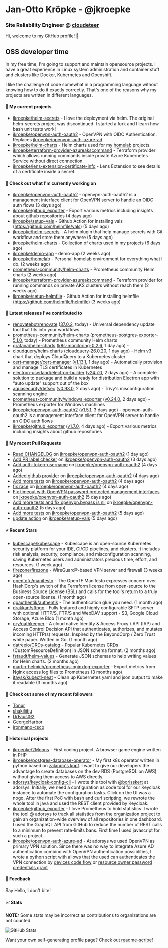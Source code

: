 # Jan-Otto Kröpke - @jkroepke
### Site Reliability Engineer @ [cloudeteer](https://cloudeteer.de/)

Hi, welcome to my GitHub profile! 👋

## OSS developer time
In my free time, I'm going to support and maintain opensource projects. I have a great experience in Linux system administration and container stuff and clusters like Docker, Kubernetes and Openshift.

I like the challenge of code somewhat in a programming language without knowing how to do it exactly correctly. That's one of the reasons why my projects are written in different languages.

#### 🌱 My current projects
- [jkroepke/helm-secrets](https://github.com/jkroepke/helm-secrets) - I love the deployment via helm. The original helm-secrets project was discontinued. I started a fork and I learn how bash unit tests work!
- [jkroepke/openvpn-auth-oauth2](https://github.com/jkroepke/openvpn-auth-oauth2) - OpenVPN with OIDC Authentication. Replaces  [jkroepke/openvpn-auth-azure-ad](https://github.com/jkroepke/openvpn-auth-azure-ad) 
- [jkroepke/helm-charts](https://github.com/jkroepke/helm-charts) - Helm charts used for my [homelab](https://github.com/jkroepke/homelab) projects.
- [jkroepke/terraform-provider-azureakscommand](https://github.com/jkroepke/terraform-provider-azureakscommand) - Terraform provider which allows running commands inside private Azure Kubernetes Service without direct connection.
- [jkroepke/lens-extension-certificate-info](https://github.com/jkroepke/lens-extension-certificate-info) - Lens Extension to see details of a certificate inside a secret.

#### 👷 Check out what I'm currently working on

- [jkroepke/openvpn-auth-oauth2](https://github.com/jkroepke/openvpn-auth-oauth2) - openvpn-auth-oauth2 is a management interface client for OpenVPN server to handle an OIDC auth flows (3 days ago)
- [jkroepke/github_exporter](https://github.com/jkroepke/github_exporter) - Export various metrics including insights about github repositories (4 days ago)
- [jkroepke/setup-vals](https://github.com/jkroepke/setup-vals) - Github Action for installing vals (https://github.com/helmfile/vals) (5 days ago)
- [jkroepke/helm-secrets](https://github.com/jkroepke/helm-secrets) - A helm plugin that help manage secrets with Git workflow and store them anywhere (5 days ago)
- [jkroepke/helm-charts](https://github.com/jkroepke/helm-charts) - Collection of charts used in my projects (6 days ago)
- [jkroepke/demo-app](https://github.com/jkroepke/demo-app) - demo-app (2 weeks ago)
- [jkroepke/homelab](https://github.com/jkroepke/homelab) - Personal homelab environment for everything what I do. (2 weeks ago)
- [prometheus-community/helm-charts](https://github.com/prometheus-community/helm-charts) - Prometheus community Helm charts (2 weeks ago)
- [jkroepke/terraform-provider-azureakscommand](https://github.com/jkroepke/terraform-provider-azureakscommand) - Terraform provider for running commands on private AKS clusters without reach them (2 weeks ago)
- [jkroepke/setup-helmfile](https://github.com/jkroepke/setup-helmfile) - Github Action for installing helmfile (https://github.com/helmfile/helmfile) (3 weeks ago)

#### 🔭 Latest releases I've contributed to

- [renovatebot/renovate](https://github.com/renovatebot/renovate) ([37.0.2](https://github.com/renovatebot/renovate/releases/tag/37.0.2), today) - Universal dependency update tool that fits into your workflows.
- [prometheus-community/helm-charts](https://github.com/prometheus-community/helm-charts) ([prometheus-postgres-exporter-5.1.0](https://github.com/prometheus-community/helm-charts/releases/tag/prometheus-postgres-exporter-5.1.0), today) - Prometheus community Helm charts
- [grafana/helm-charts](https://github.com/grafana/helm-charts) ([k8s-monitoring-0.2.6](https://github.com/grafana/helm-charts/releases/tag/k8s-monitoring-0.2.6), 1 day ago) - 
- [cloudquery/helm-charts](https://github.com/cloudquery/helm-charts) ([cloudquery-26.0.20](https://github.com/cloudquery/helm-charts/releases/tag/cloudquery-26.0.20), 1 day ago) - Helm v3 chart that deploys CloudQuery to a Kubernetes cluster
- [cert-manager/cert-manager](https://github.com/cert-manager/cert-manager) ([v1.13.1](https://github.com/cert-manager/cert-manager/releases/tag/v1.13.1), 1 day ago) - Automatically provision and manage TLS certificates in Kubernetes
- [electron-userland/electron-builder](https://github.com/electron-userland/electron-builder) ([v24.7.0](https://github.com/electron-userland/electron-builder/releases/tag/v24.7.0), 2 days ago) - A complete solution to package and build a ready for distribution Electron app with “auto update” support out of the box
- [aquasecurity/defsec](https://github.com/aquasecurity/defsec) ([v0.93.0](https://github.com/aquasecurity/defsec/releases/tag/v0.93.0), 2 days ago) - Trivy&#39;s misconfiguration scanning engine
- [prometheus-community/windows_exporter](https://github.com/prometheus-community/windows_exporter) ([v0.24.0](https://github.com/prometheus-community/windows_exporter/releases/tag/v0.24.0), 2 days ago) - Prometheus exporter for Windows machines
- [jkroepke/openvpn-auth-oauth2](https://github.com/jkroepke/openvpn-auth-oauth2) ([v1.5.1](https://github.com/jkroepke/openvpn-auth-oauth2/releases/tag/v1.5.1), 3 days ago) - openvpn-auth-oauth2 is a management interface client for OpenVPN server to handle an OIDC auth flows
- [jkroepke/github_exporter](https://github.com/jkroepke/github_exporter) ([v1.7.0](https://github.com/jkroepke/github_exporter/releases/tag/v1.7.0), 4 days ago) - Export various metrics including insights about github repositories

#### 🔨 My recent Pull Requests

- [Read CHANGELOG](https://github.com/jkroepke/openvpn-auth-oauth2/pull/33) on [jkroepke/openvpn-auth-oauth2](https://github.com/jkroepke/openvpn-auth-oauth2) (1 day ago)
- [Add PR label checker](https://github.com/jkroepke/openvpn-auth-oauth2/pull/32) on [jkroepke/openvpn-auth-oauth2](https://github.com/jkroepke/openvpn-auth-oauth2) (3 days ago)
- [Add auth-token-username](https://github.com/jkroepke/openvpn-auth-oauth2/pull/30) on [jkroepke/openvpn-auth-oauth2](https://github.com/jkroepke/openvpn-auth-oauth2) (4 days ago)
- [Added github provider](https://github.com/jkroepke/openvpn-auth-oauth2/pull/28) on [jkroepke/openvpn-auth-oauth2](https://github.com/jkroepke/openvpn-auth-oauth2) (4 days ago)
- [Add more tests](https://github.com/jkroepke/openvpn-auth-oauth2/pull/27) on [jkroepke/openvpn-auth-oauth2](https://github.com/jkroepke/openvpn-auth-oauth2) (4 days ago)
- [fix race](https://github.com/jkroepke/openvpn-auth-oauth2/pull/26) on [jkroepke/openvpn-auth-oauth2](https://github.com/jkroepke/openvpn-auth-oauth2) (4 days ago)
- [Fix timeout with OpenVPN password protected management interfaces](https://github.com/jkroepke/openvpn-auth-oauth2/pull/25) on [jkroepke/openvpn-auth-oauth2](https://github.com/jkroepke/openvpn-auth-oauth2) (5 days ago)
- [Add more tests and fix openvpn.bypass is nil](https://github.com/jkroepke/openvpn-auth-oauth2/pull/24) on [jkroepke/openvpn-auth-oauth2](https://github.com/jkroepke/openvpn-auth-oauth2) (5 days ago)
- [Add more tests](https://github.com/jkroepke/openvpn-auth-oauth2/pull/22) on [jkroepke/openvpn-auth-oauth2](https://github.com/jkroepke/openvpn-auth-oauth2) (5 days ago)
- [update action](https://github.com/jkroepke/setup-vals/pull/61) on [jkroepke/setup-vals](https://github.com/jkroepke/setup-vals) (5 days ago)

#### ⭐ Recent Stars

- [kubescape/kubescape](https://github.com/kubescape/kubescape) - Kubescape is an open-source Kubernetes security platform for your IDE, CI/CD pipelines, and clusters. It includes risk analysis, security, compliance, and misconfiguration scanning, saving Kubernetes users and administrators precious time, effort, and resources. (1 week ago)
- [firezone/firezone](https://github.com/firezone/firezone) - WireGuard®-based VPN server and firewall (3 weeks ago)
- [opentofu/manifesto](https://github.com/opentofu/manifesto) - The OpenTF Manifesto expresses concern over HashiCorp&#39;s switch of the Terraform license from open-source to the Business Source License (BSL) and calls for the tool&#39;s return to a truly open-source license. (1 month ago)
- [goauthentik/authentik](https://github.com/goauthentik/authentik) - The authentication glue you need. (1 month ago)
- [drakkan/sftpgo](https://github.com/drakkan/sftpgo) - Fully featured and highly configurable SFTP server with optional HTTP/S, FTP/S and WebDAV support - S3, Google Cloud Storage, Azure Blob (1 month ago)
- [ory/oathkeeper](https://github.com/ory/oathkeeper) - A cloud native Identity &amp; Access Proxy / API (IAP) and Access Control Decision API that authenticates, authorizes, and mutates incoming HTTP(s) requests. Inspired by the BeyondCorp / Zero Trust white paper. Written in Go. (1 month ago)
- [datreeio/CRDs-catalog](https://github.com/datreeio/CRDs-catalog) - Popular Kubernetes CRDs (CustomResourceDefinition) in JSON schema format. (2 months ago)
- [fstaudt/helm-values](https://github.com/fstaudt/helm-values) - Generate JSON schemas to help writing values for Helm charts. (2 months ago)
- [martin-helmich/prometheus-nginxlog-exporter](https://github.com/martin-helmich/prometheus-nginxlog-exporter) - Export metrics from Nginx access log files to Prometheus (3 months ago)
- [itaysk/kubectl-neat](https://github.com/itaysk/kubectl-neat) - Clean up Kubernetes yaml and json output to make it readable (3 months ago)

#### 👯 Check out some of my recent followers

- [Tonur](https://github.com/Tonur)
- [shakiliitju](https://github.com/shakiliitju)
- [DrFaust92](https://github.com/DrFaust92)
- [GeorgeHarbor](https://github.com/GeorgeHarbor)
- [ironmano-csco](https://github.com/ironmano-csco)

#### 📜 Historical projects
- [jkroepke/2Moons](https://github.com/jkroepke/2Moons) - First coding project. A browser game engine written in PHP
- [jkroepke/postgres-database-operator](https://github.com/jkroepke/postgres-database-operator) - My first k8s operator written in python based on [zalando's kopf](https://github.com/zalando-incubator/kopf). I want to give our developers the advantage to create databases on the dev RDS (PostgreSQL on AWS) without giving them access to AWS directly.
- [adorsys/keycloak-config-cli](https://github.com/adorsys/keycloak-config-cli) - I wrote this tool with [@borisskert](https://github.com/borisskert) at adorsys. Initially, we need a configuration as code tool for our Keycloak instance to automate the configuration tasks. Click on the UI was a nogo. After the first PoC with bash and curl scripting, we rewrote the whole tool in java and used the REST client provided by Keycloak.
- [jkroepke/github_exporter](https://github.com/jkroepke/github_exporter) - I love Prometheus to hold statistics. I wrote the tool @ adorsys to track all statistics from the organization project to gain an organization-wide overview of all repositories in one dashboard. I used the GraphQL API from GitHub to reduce the number of REST calls to a minimum to prevent rate-limits bans. First time I used javascript for such a project.
- [jkroepke/openvpn-auth-azure-ad](https://github.com/jkroepke/openvpn-auth-azure-ad) - At adorsys we used OpenVPN as primary VPN solution. Since there was no way to integrate Azure AD authentication combind with OpenVPN authentication possiblities, I wrote a python script with allows that the used can authenticates the VPN connection by [devices code flow](https://docs.microsoft.com/en-us/azure/active-directory/develop/v2-oauth2-device-code) or [resource owner password credentials grant](https://docs.microsoft.com/en-us/azure/active-directory/develop/v2-oauth-ropc)

#### 💬 Feedback

Say Hello, I don't bite!

#### 📈 Stats

**NOTE:** Some stats may be incorrect as contributions to organizations
are not counted.

![GitHub Stats](https://github-readme-stats.vercel.app/api?username=jkroepke&count_private=false&theme=tokyonight&show_icons=true)

Want your own self-generating profile page? Check out [readme-scribe](https://github.com/muesli/readme-scribe)!
